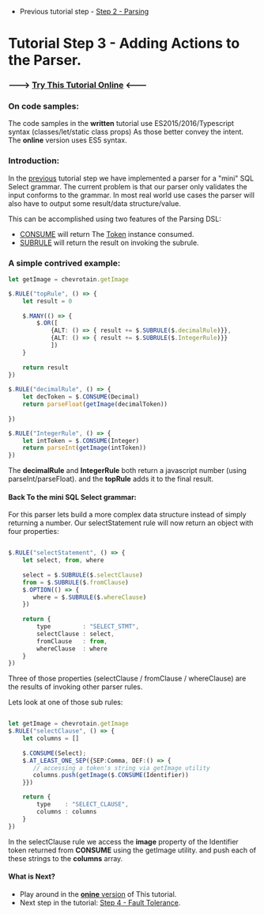 * Previous tutorial step - [Step 2 - Parsing](https://github.com/SAP/chevrotain/blob/master/docs/tutorial/step2_parsing.md)

# Tutorial Step 3 - Adding Actions to the Parser.


### ---> [Try This Tutorial Online](http://sap.github.io/chevrotain/playground/?example=tutorial%20actions) <---


### On code samples:
The code samples in the **written** tutorial use ES2015/2016/Typescript syntax (classes/let/static class props)
As those better convey the intent. The **online** version uses ES5 syntax.


### Introduction:
In the [previous](https://github.com/SAP/chevrotain/blob/master/docs/tutorial/step2_parsing.md) tutorial step
we have implemented a parser for a "mini" SQL Select grammar. The current problem is that our parser only
validates the input conforms to the grammar. In most real world use cases the parser will also have to output some 
result/data structure/value.

This can be accomplished using two features of the Parsing DSL:
* [CONSUME](http://sap.github.io/chevrotain/documentation/0_27_3/classes/_chevrotain_d_.parser.html#consume1) will return
  The [Token](http://sap.github.io/chevrotain/documentation/0_27_3/classes/_chevrotain_d_.token.html) instance consumed.
* [SUBRULE](http://sap.github.io/chevrotain/documentation/0_27_3/classes/_chevrotain_d_.parser.html#subrule1) will return
  the result on invoking the subrule.


### A simple contrived example:
  
```Typescript
let getImage = chevrotain.getImage

$.RULE("topRule", () => {
    let result = 0
    
    $.MANY(() => {
        $.OR([
            {ALT: () => { result += $.SUBRULE($.decimalRule)}},
            {ALT: () => { result += $.SUBRULE($.IntegerRule)}}
            ])
    }
    
    return result
})
   
$.RULE("decimalRule", () => {
    let decToken = $.CONSUME(Decimal)
    return parseFloat(getImage(decimalToken))
  
})

$.RULE("IntegerRule", () => {
    let intToken = $.CONSUME(Integer)
    return parseInt(getImage(intToken))
})
```

The **decimalRule** and **IntegerRule** both return a javascript number (using parseInt/parseFloat).
and the **topRule** adds it to the final result.


#### Back To the mini SQL Select grammar:
For this parser lets build a more complex data structure instead of simply returning a number.
Our selectStatement rule will now return an object with four properties:
 
```Typescript

$.RULE("selectStatement", () => {
    let select, from, where
    
    select = $.SUBRULE($.selectClause)
    from = $.SUBRULE($.fromClause)
    $.OPTION(() => {
       where = $.SUBRULE($.whereClause)
    })
    
    return {
        type         : "SELECT_STMT", 
        selectClause : select,
        fromClause   : from, 
        whereClause  : where
    }
})
```

Three of those properties (selectClause / fromClause / whereClause) are the results of invoking
other parser rules.

Lets look at one of those sub rules:

```Typescript

let getImage = chevrotain.getImage
$.RULE("selectClause", () => {
    let columns = []
    
    $.CONSUME(Select);
    $.AT_LEAST_ONE_SEP({SEP:Comma, DEF:() => {
       // accessing a token's string via getImage utility
       columns.push(getImage($.CONSUME(Identifier))
    }})

    return {
        type    : "SELECT_CLAUSE", 
        columns : columns
    }
})
```

In the selectClause rule we access the **image** property of the Identifier token returned from **CONSUME** using the getImage utility. and push each of these strings to the **columns** array.


#### What is Next?
* Play around in the [**onine** version](http://sap.github.io/chevrotain/playground/?example=tutorial%20actions) of This tutorial.
* Next step in the tutorial: [Step 4 - Fault Tolerance](https://github.com/SAP/chevrotain/blob/master/docs/tutorial/step4_fault_tolerance.md).
